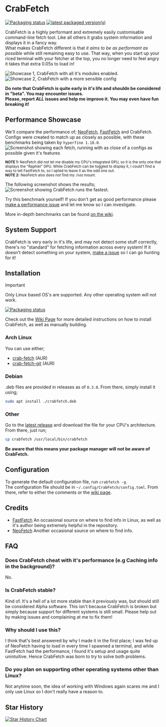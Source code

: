 # CrabFetch
[![Packaging status](https://repology.org/badge/tiny-repos/crab-fetch.svg)](https://repology.org/project/crab-fetch/versions)
[![latest packaged version(s)](https://repology.org/badge/latest-versions/crab-fetch.svg)](https://repology.org/project/crab-fetch/versions)

CrabFetch is a highly performant and extremely easily customisable command-line fetch tool. Like all others it grabs system information and displays it in a fancy way.<br>
What makes CrabFetch different is that _it aims to be as performant as possible_ while still remaining easy to use. That way, when you start up your riced terminal with your fetcher at the top, you no longer need to feel angry it takes that extra 0.05s to load in!

![Showcase 1, CrabFetch with all it's modules enabled.](https://i.imgur.com/pAOwyEC.png)
![Showcase 2, CrabFetch with a more sensible config](https://i.imgur.com/zr9x8l8.png)

**Do note that CrabFetch is quite early in it's life and shouldn be considered in "beta". You may encounter issues.**  
**Please, report _ALL_ issues and help me improve it. You may even have fun breaking it!**


## Performance Showcase
We'll compare the performance of; [NeoFetch](https://github.com/dylanaraps/neofetch), [FastFetch](https://github.com/fastfetch-cli/fastfetch) and CrabFetch.  
Configs were created to match up as closely as possible, with these benchmarks being taken by `hyperfine 1.18.0`.  
![Screenshot showing each fetch, running with as close of a configs as possible given it's features](https://i.imgur.com/kWafK3J.png)  

<sub>**NOTE 1:** NeoFetch did not let me disable my CPU's integrated GPU, so it is the only one that displays the "Raphiel" GPU. While CrabFetch can be toggled to display it, I could't find a way to tell FastFetch to, so I opted to leave it as the odd one out.</sub><br>
<sub>**NOTE 2:** NeoFetch also does not find my `/hdd` mount.</sub>
  
The following screenshot shows the results;  
![Screenshot showing CrabFetch runs the fastest.](https://i.imgur.com/2rezkQv.png)  
  
Try this benchmark yourself! If you don't get as good performance please [make a performance issue](https://github.com/LivacoNew/CrabFetch/issues/new?assignees=&labels=performance&projects=&template=performance-issue.md&title=) and let me know so I can investigate.

More in-depth benchmarks can be found [on the wiki](https://github.com/LivacoNew/CrabFetch/wiki/Benchmarks).


## System Support
CrabFetch is very early in it's life, and may not detect some stuff correctly, there's no "standard" for fetching information across every system! If it doesn't detect something on your system, [make a issue](https://github.com/LivacoNew/CrabFetch/issues/new?assignees=&labels=detection&projects=&template=detection-issue.md&title=) so I can go hunting for it!


## Installation
> [!IMPORTANT]
> Only Linux based OS's are supported. Any other operating system will not work.
>
[![Packaging status](https://repology.org/badge/vertical-allrepos/crab-fetch.svg)](https://repology.org/project/crab-fetch/versions)

Check out the [Wiki Page](https://github.com/LivacoNew/CrabFetch/wiki/Installation) for more detailed instructions on how to install CrabFetch, as well as manually building.

### Arch Linux
You can use either;
- [crab-fetch](https://aur.archlinux.org/packages/crab-fetch) (AUR)
- [crab-fetch-git](https://aur.archlinux.org/packages/crab-fetch-git) (AUR)

### Debian
.deb files are provided in releases as of `0.3.0`. From there, simply install it using;
```sh
sudo apt install ./crabfetch.deb
```

### Other
Go to the [latest release](https://github.com/LivacoNew/CrabFetch/releases/latest) and download the file for your CPU's architecture. From there, just run;
```sh
cp crabfetch /usr/local/bin/crabfetch
```
**Be aware that this means your package manager will not be aware of CrabFetch.**

## Configuration
To generate the default configuration file, run `crabfetch -g`.<br>
The configuration file should be in `~/.config/CrabFetch/config.toml`. From there, refer to either the comments or the [wiki page](https://github.com/LivacoNew/CrabFetch/wiki/Configuration).

## Credits
- [FastFetch](https://github.com/fastfetch-cli/fastfetch) An occasional source on where to find info in Linux, as well as it's author being extremely helpful in the repository.
- [NeoFetch](https://github.com/dylanaraps/neofetch) Another occasional source on where to find info.


## FAQ
### Does CrabFetch cheat with it's performance (e.g Caching info in the background)?
No.<br>

### Is CrabFetch stable?
Kind of. It's a hell of a lot more stable than it previously was, but should still be considered Alpha software. This isn't because CrabFetch is broken but simply because support for different systems is still small. Please help out by making issues and complaining at me to fix them!

### Why should I use this?
I think that's best answered by why I made it in the first place; I was fed up of NeoFetch having to load in every time I spawned a terminal, and while FastFetch had the performance, I found it's setup and usage quite unintuitive. Hence CrabFetch was born to try to solve both problems.

### Do you plan on supporting other operating systems other than Linux?
Not anytime soon, the idea of working with Windows again scares me and I only use Linux so I don't really have a reason to.

## Star History

[![Star History Chart](https://api.star-history.com/svg?repos=livaconew/crabfetch&type=Date&theme=dark)](https://star-history.com/#livaconew/crabfetch&Date)
